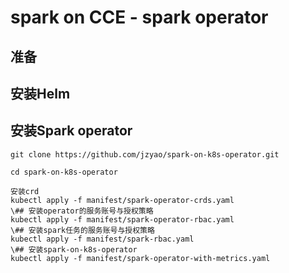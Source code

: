 # spark on CCE - spark operator

## 准备

## 安装Helm

## 安装Spark operator


```
git clone https://github.com/jzyao/spark-on-k8s-operator.git

cd spark-on-k8s-operator

安装crd
kubectl apply -f manifest/spark-operator-crds.yaml 
\## 安装operator的服务账号与授权策略
kubectl apply -f manifest/spark-operator-rbac.yaml 
\## 安装spark任务的服务账号与授权策略
kubectl apply -f manifest/spark-rbac.yaml 
\## 安装spark-on-k8s-operator 
kubectl apply -f manifest/spark-operator-with-metrics.yaml

```


##

